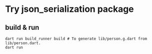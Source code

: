 # Try json_serialization package

## build & run

```shell
dart run build_runner build # To generate lib/person.g.dart from lib/person.dart.
dart run
```
